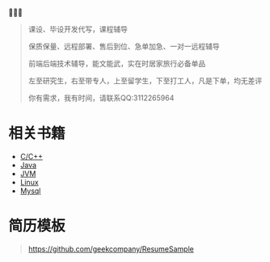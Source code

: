 :boy::beer::beer:
> 课设、毕设开发代写，课程辅导
>
> 保质保量、远程部署、售后到位、急单加急、一对一远程辅导
>
> 前端后端技术辅导，能文能武，实在时居家旅行必备单品
>
> 左至研究生，右至带专人，上至留学生，下至打工人，凡是下单，均无差评
>
> 你有需求，我有时间，请联系QQ:3112265964
> 


# 相关书籍
-  [C/C++](https://github.com/itdevbooks/pdf#c-%E8%AF%AD%E8%A8%80)
- [Java](https://github.com/itdevbooks/pdf#java)
- [JVM](https://github.com/itdevbooks/pdf#jvm)
- [Linux](https://github.com/itdevbooks/pdf#linux)
- [Mysql](https://github.com/itdevbooks/pdf#mysql)

# 简历模板
> https://github.com/geekcompany/ResumeSample
